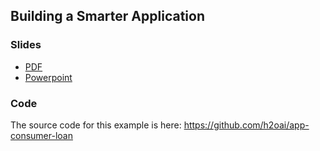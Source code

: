 ## Building a Smarter Application

### Slides

* [PDF](BuildingASmarterApplication.pdf)
* [Powerpoint](BuildingASmarterApplication.pptx)

### Code

The source code for this example is here: <https://github.com/h2oai/app-consumer-loan>

